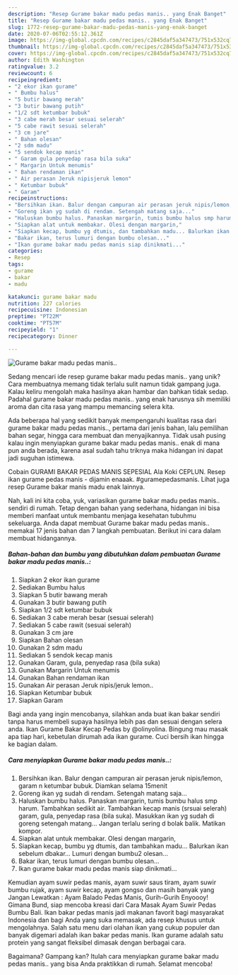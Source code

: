 ```yaml
---
description: "Resep Gurame bakar madu pedas manis.. yang Enak Banget"
title: "Resep Gurame bakar madu pedas manis.. yang Enak Banget"
slug: 1772-resep-gurame-bakar-madu-pedas-manis-yang-enak-banget
date: 2020-07-06T02:55:12.361Z
image: https://img-global.cpcdn.com/recipes/c2845daf5a347473/751x532cq70/gurame-bakar-madu-pedas-manis-foto-resep-utama.jpg
thumbnail: https://img-global.cpcdn.com/recipes/c2845daf5a347473/751x532cq70/gurame-bakar-madu-pedas-manis-foto-resep-utama.jpg
cover: https://img-global.cpcdn.com/recipes/c2845daf5a347473/751x532cq70/gurame-bakar-madu-pedas-manis-foto-resep-utama.jpg
author: Edith Washington
ratingvalue: 3.2
reviewcount: 6
recipeingredient:
- "2 ekor ikan gurame"
- " Bumbu halus"
- "5 butir bawang merah"
- "3 butir bawang putih"
- "1/2 sdt ketumbar bubuk"
- "3 cabe merah besar sesuai selerah"
- "5 cabe rawit sesuai selerah"
- "3 cm jare"
- " Bahan olesan"
- "2 sdm madu"
- "5 sendok kecap manis"
- " Garam gula penyedap rasa bila suka"
- " Margarin Untuk menumis"
- " Bahan rendaman ikan"
- " Air perasan Jeruk nipisjeruk lemon"
- " Ketumbar bubuk"
- " Garam"
recipeinstructions:
- "Bersihkan ikan. Balur dengan campuran air perasan jeruk nipis/lemon, garam n ketumbar bubuk. Diamkan selama 15menit"
- "Goreng ikan yg sudah di rendam. Setengah matang saja..."
- "Haluskan bumbu halus. Panaskan margarin, tumis bumbu halus smp harum. Tambahkan sedikit air. Tambahkan kecap manis (srsuai selerah) garam, gula, penyedap rasa (bila suka). Masukkan ikan yg sudah di goreng setengah matang... Jangan terlalu sering d bolak balik. Matikan kompor."
- "Siapkan alat untuk membakar. Olesi dengan margarin,"
- "Siapkan kecap, bumbu yg dtumis, dan tambahkan madu... Balurkan ikan sebelum dbakar... Lumuri dengan bumbu2 olesan..."
- "Bakar ikan, terus lumuri dengan bumbu olesan..."
- "Ikan gurame bakar madu pedas manis siap dinikmati..."
categories:
- Resep
tags:
- gurame
- bakar
- madu

katakunci: gurame bakar madu 
nutrition: 227 calories
recipecuisine: Indonesian
preptime: "PT22M"
cooktime: "PT57M"
recipeyield: "1"
recipecategory: Dinner

---
```



![Gurame bakar madu pedas manis..](https://img-global.cpcdn.com/recipes/c2845daf5a347473/751x532cq70/gurame-bakar-madu-pedas-manis-foto-resep-utama.jpg)

Sedang mencari ide resep gurame bakar madu pedas manis.. yang unik? Cara membuatnya memang tidak terlalu sulit namun tidak gampang juga. Kalau keliru mengolah maka hasilnya akan hambar dan bahkan tidak sedap. Padahal gurame bakar madu pedas manis.. yang enak harusnya sih memiliki aroma dan cita rasa yang mampu memancing selera kita.

Ada beberapa hal yang sedikit banyak mempengaruhi kualitas rasa dari gurame bakar madu pedas manis.., pertama dari jenis bahan, lalu pemilihan bahan segar, hingga cara membuat dan menyajikannya. Tidak usah pusing kalau ingin menyiapkan gurame bakar madu pedas manis.. enak di mana pun anda berada, karena asal sudah tahu triknya maka hidangan ini dapat jadi suguhan istimewa.

Cobain GURAMI BAKAR PEDAS MANIS SEPESIAL Ala Koki CEPLUN. Resep ikan gurame pedas manis - dijamin enaaak. #guramepedasmanis. Lihat juga resep Gurame bakar manis madu enak lainnya.


Nah, kali ini kita coba, yuk, variasikan gurame bakar madu pedas manis.. sendiri di rumah. Tetap dengan bahan yang sederhana, hidangan ini bisa memberi manfaat untuk membantu menjaga kesehatan tubuhmu sekeluarga. Anda dapat membuat Gurame bakar madu pedas manis.. memakai 17 jenis bahan dan 7 langkah pembuatan. Berikut ini cara dalam membuat hidangannya.

<!--inarticleads1-->

##### Bahan-bahan dan bumbu yang dibutuhkan dalam pembuatan Gurame bakar madu pedas manis..:

1. Siapkan 2 ekor ikan gurame
1. Sediakan  Bumbu halus
1. Siapkan 5 butir bawang merah
1. Gunakan 3 butir bawang putih
1. Siapkan 1/2 sdt ketumbar bubuk
1. Sediakan 3 cabe merah besar (sesuai selerah)
1. Sediakan 5 cabe rawit (sesuai selerah)
1. Gunakan 3 cm jare
1. Siapkan  Bahan olesan
1. Gunakan 2 sdm madu
1. Sediakan 5 sendok kecap manis
1. Gunakan  Garam, gula, penyedap rasa (bila suka)
1. Gunakan  Margarin Untuk menumis
1. Gunakan  Bahan rendaman ikan
1. Gunakan  Air perasan Jeruk nipis/jeruk lemon..
1. Siapkan  Ketumbar bubuk
1. Siapkan  Garam


Bagi anda yang ingin mencobanya, silahkan anda buat ikan bakar sendiri tanpa harus membeli supaya hasilnya lebih pas dan sesuai dengan selera anda. Ikan Gurame Bakar Kecap Pedas by @olinyolina. Bingung mau masak apa tiap hari, kebetulan dirumah ada ikan gurame. Cuci bersih ikan hingga ke bagian dalam. 

<!--inarticleads2-->

##### Cara menyiapkan Gurame bakar madu pedas manis..:

1. Bersihkan ikan. Balur dengan campuran air perasan jeruk nipis/lemon, garam n ketumbar bubuk. Diamkan selama 15menit
1. Goreng ikan yg sudah di rendam. Setengah matang saja...
1. Haluskan bumbu halus. Panaskan margarin, tumis bumbu halus smp harum. Tambahkan sedikit air. Tambahkan kecap manis (srsuai selerah) garam, gula, penyedap rasa (bila suka). Masukkan ikan yg sudah di goreng setengah matang... Jangan terlalu sering d bolak balik. Matikan kompor.
1. Siapkan alat untuk membakar. Olesi dengan margarin,
1. Siapkan kecap, bumbu yg dtumis, dan tambahkan madu... Balurkan ikan sebelum dbakar... Lumuri dengan bumbu2 olesan...
1. Bakar ikan, terus lumuri dengan bumbu olesan...
1. Ikan gurame bakar madu pedas manis siap dinikmati...


Kemudian ayam suwir pedas manis, ayam suwir saus tiram, ayam suwir bumbu rujak, ayam suwir kecap, ayam gongso dan masih banyak yang Jangan Lewatkan : Ayam Balado Pedas Manis, Gurih-Gurih Enyoooy! Gimana Bund, siap mencoba kreasi dari Cara Masak Ayam Suwir Pedas Bumbu Bali. Ikan bakar pedas manis jadi makanan favorit bagi masyarakat Indonesia dan bagi Anda yang suka memasak, ada resep khusus untuk mengolahnya. Salah satu menu dari olahan ikan yang cukup populer dan banyak digemari adalah ikan bakar pedas manis. Ikan gurame adalah satu protein yang sangat fleksibel dimasak dengan berbagai cara. 

Bagaimana? Gampang kan? Itulah cara menyiapkan gurame bakar madu pedas manis.. yang bisa Anda praktikkan di rumah. Selamat mencoba!
